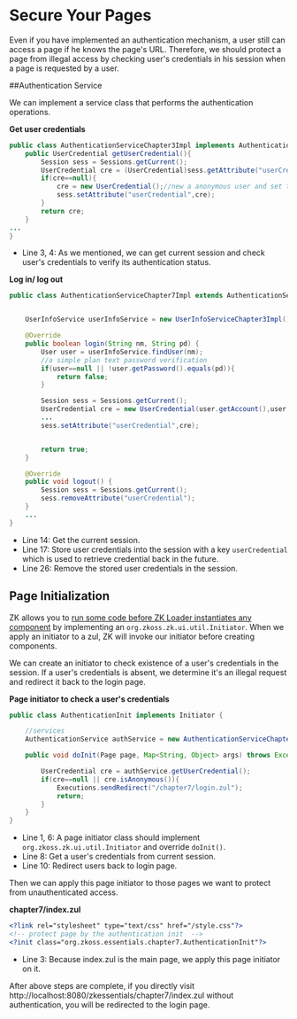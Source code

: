 # Secure Your Pages

Even if you have implemented an authentication mechanism, a user still can
access a page if he knows the page's URL. Therefore, we should protect a
page from illegal access by checking user's credentials in his session
when a page is requested by a user.


##Authentication Service

We can implement a service class that performs the authentication
operations.

**Get user credentials**

```java
public class AuthenticationServiceChapter3Impl implements AuthenticationService,Serializable{
    public UserCredential getUserCredential(){
        Session sess = Sessions.getCurrent();
        UserCredential cre = (UserCredential)sess.getAttribute("userCredential");
        if(cre==null){
            cre = new UserCredential();//new a anonymous user and set to session
            sess.setAttribute("userCredential",cre);
        }
        return cre;
    }
...
}
```

-   Line 3, 4: As we mentioned, we can get current session and check
    user's credentials to verify its authentication status.

**Log in/ log out**

```java
public class AuthenticationServiceChapter7Impl extends AuthenticationServiceChapter5Impl{


    UserInfoService userInfoService = new UserInfoServiceChapter3Impl();

    @Override
    public boolean login(String nm, String pd) {
        User user = userInfoService.findUser(nm);
        //a simple plan text password verification
        if(user==null || !user.getPassword().equals(pd)){
            return false;
        }

        Session sess = Sessions.getCurrent();
        UserCredential cre = new UserCredential(user.getAccount(),user.getFullName());
        ...
        sess.setAttribute("userCredential",cre);


        return true;
    }

    @Override
    public void logout() {
        Session sess = Sessions.getCurrent();
        sess.removeAttribute("userCredential");
    }
    ...
}
```

-   Line 14: Get the current session.
-   Line 17: Store user credentials into the session with a key
    `userCredential` which is used to retrieve credential back in the
    future.
-   Line 26: Remove the stored user credentials in the session.


## Page Initialization

ZK allows you to [ run some code before ZK Loader instantiates any component](https://books.zkoss.org/wiki/ZK_Developer%27s_Reference/UI%20Patterns/Page%20Initialization)
by implementing an `org.zkoss.zk.ui.util.Initiator`.
When we apply an initiator to a zul, ZK will invoke our initiator before creating components.

We can create an initiator to check existence of a user's credentials in
the session. If a user's credentials is absent, we determine it's an
illegal request and redirect it back to the login page.

**Page initiator to check a user's credentials**

```java
public class AuthenticationInit implements Initiator {

    //services
    AuthenticationService authService = new AuthenticationServiceChapter7Impl();

    public void doInit(Page page, Map<String, Object> args) throws Exception {

        UserCredential cre = authService.getUserCredential();
        if(cre==null || cre.isAnonymous()){
            Executions.sendRedirect("/chapter7/login.zul");
            return;
        }
    }
}
```

-   Line 1, 6: A page initiator class should implement
    `org.zkoss.zk.ui.util.Initiator` and override
    `doInit()`.
-   Line 8: Get a user's credentials from current session.
-   Line 10: Redirect users back to login page.

Then we can apply this page initiator to those pages we want to protect
from unauthenticated access.

**chapter7/index.zul**

```xml
<?link rel="stylesheet" type="text/css" href="/style.css"?>
<!-- protect page by the authentication init  -->
<?init class="org.zkoss.essentials.chapter7.AuthenticationInit"?>

```
-   Line 3: Because index.zul is the main page, we apply this page
    initiator on it.

After above steps are complete, if you directly visit
http://localhost:8080/zkessentials/chapter7/index.zul without authentication, you will be redirected to the login page.
